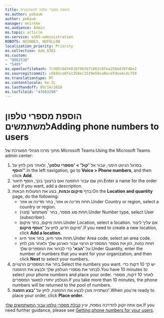 ```yaml
---
title: הוספת מספרי טלפון למשתמשים
ms.author: pebaum
author: pebaum
manager: mnirkhe
ms.audience: Admin
ms.topic: article
ms.service: o365-administration
ROBOTS: NOINDEX, NOFOLLOW
localization_priority: Priority
ms.collection: Adm_O365
ms.custom:
- "9002538"
- "5485"
ms.openlocfilehash: 7cdd5c6d7e018f06fb7c063c0fea250ed78fd0e2
ms.sourcegitcommit: c6692ce0fa1358ec3529e59ca0ecdfdea4cdc759
ms.translationtype: MT
ms.contentlocale: he-IL
ms.lasthandoff: 09/14/2020
ms.locfileid: "47663298"
---
```

# <a name="adding-phone-numbers-to-users"></a><span data-ttu-id="316cb-102">הוספת מספרי טלפון למשתמשים</span><span class="sxs-lookup"><span data-stu-id="316cb-102">Adding phone numbers to users</span></span>

<span data-ttu-id="316cb-103">מתוך מרכז מנהלי המערכת של Microsoft Teams:</span><span class="sxs-lookup"><span data-stu-id="316cb-103">Using the Microsoft Teams admin center:</span></span>

1. <span data-ttu-id="316cb-104">בסרגל הניווט הימני, עבור אל **'קול' > 'מספרי טלפון'**, ולאחר מכן לחץ על **'הוסף'**.</span><span class="sxs-lookup"><span data-stu-id="316cb-104">In the left navigation, go to **Voice > Phone numbers**, and then click **Add**.</span></span>
2. <span data-ttu-id="316cb-105">הזן שם עבור ההזמנה ואם ברצונך בכך, הוסף תיאור.</span><span class="sxs-lookup"><span data-stu-id="316cb-105">Enter a name for the order and if you want, add a description.</span></span>
3. <span data-ttu-id="316cb-106">בדף **מיקום וכמות**, בצע את הפעולות הבאות:</span><span class="sxs-lookup"><span data-stu-id="316cb-106">On the **Location and quantity** page, do the following:</span></span>
    - <span data-ttu-id="316cb-107">תחת מדינה או אזור, בחר מדינה או אזור.</span><span class="sxs-lookup"><span data-stu-id="316cb-107">Under Country or region, select a country or region.</span></span>
    - <span data-ttu-id="316cb-108">תחת סוג מספר, בחר 'משתמש' (מנוי).</span><span class="sxs-lookup"><span data-stu-id="316cb-108">Under Number type, select User (subscriber).</span></span>
    - <span data-ttu-id="316cb-109">תחת מיקום, בחר מיקום.</span><span class="sxs-lookup"><span data-stu-id="316cb-109">Under Location, select a location.</span></span> <span data-ttu-id="316cb-110">אם עליך ליצור מיקום חדש, לחץ על **'הוסף מיקום'**.</span><span class="sxs-lookup"><span data-stu-id="316cb-110">If you need to create a new location, click **Add a location**.</span></span>
    - <span data-ttu-id="316cb-111">תחת אזור חיוג, בחר אזור חיוג.</span><span class="sxs-lookup"><span data-stu-id="316cb-111">Under Area code, select an area code.</span></span>
    - <span data-ttu-id="316cb-112">תחת כמות, הזן את מספר המספרים הרצוי עבור הארגון שלך ולאחר מכן לחץ על **'הבא'** כדי לבחור את המספרים שלך.</span><span class="sxs-lookup"><span data-stu-id="316cb-112">Under Quantity, enter the number of numbers that you want for your organization, and then click **Next** to select your numbers.</span></span>
4. <span data-ttu-id="316cb-113">בחר את המספרים הרצויים.</span><span class="sxs-lookup"><span data-stu-id="316cb-113">Select the numbers you want.</span></span> <span data-ttu-id="316cb-114">יש לך 10 דקות כדי לבחור את מספרי הטלפון שלך ולבצע את ההזמנה.</span><span class="sxs-lookup"><span data-stu-id="316cb-114">You have 10 minutes to select your phone numbers and place your order.</span></span> <span data-ttu-id="316cb-115">לאחר 10 דקות, מספרי הטלפון יוחזרו למאגר המספרים.</span><span class="sxs-lookup"><span data-stu-id="316cb-115">If you take more than 10 minutes, the phone numbers will be returned to the pool of numbers.</span></span>
5. <span data-ttu-id="316cb-116">כשתהיה מוכן לבצע את ההזמנה, לחץ על **'בצע הזמנה'**.</span><span class="sxs-lookup"><span data-stu-id="316cb-116">When you're ready to place your order, click **Place order**.</span></span>

<span data-ttu-id="316cb-117">אם אתה זקוק להדרכה נוספת, עיין [קבלת מספרי טלפון עבור המשתמשים שלך](https://docs.microsoft.com/microsoftteams/getting-phone-numbers-for-your-users).</span><span class="sxs-lookup"><span data-stu-id="316cb-117">If you need further guidance, please see [Getting phone numbers for your users](https://docs.microsoft.com/microsoftteams/getting-phone-numbers-for-your-users).</span></span>
